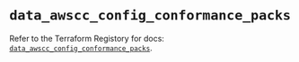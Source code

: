 # `data_awscc_config_conformance_packs`

Refer to the Terraform Registory for docs: [`data_awscc_config_conformance_packs`](https://registry.terraform.io/providers/hashicorp/awscc/0.70.0/docs/data-sources/config_conformance_packs).

